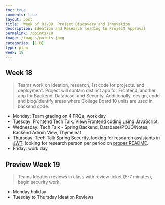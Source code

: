 ```yaml
---
toc: true
comments: true
layout: post
title:  Week of 01-09, Project Discovery and Innovation
description: Ideation and Research leading to Project Approval
permalink: /points/18
image: /images/points.jpeg
categories: [1.B]
type: plan
week: 18
---
```


## Week 18
> Teams work on Ideation, research, 1st code for projects. and deployment.  Project will contain distinct app for Frontend, another app for Backend, Database, and Security.  Additionally, design, code and blog/identify areas where College Board 10 units are used in backend code.
- Monday: Team grading on 4 FRQs, work day
- Tuesday: Frontend Tech Talk.  View/Frontend coding using JavaScript. 
- Wednesday: Tech Talk - Spring Backend, Database/POJO/Notes, Backend Admin View, Thymeleaf
- Thursday: Tech Talk Spring Security, looking for research assistants in [JWT](https://www.toptal.com/spring/spring-security-tutorial), looking for research person per period on [proper README](https://faun.pub/how-to-write-a-proper-readme-md-for-your-project-on-github-e8d51ac32e73?gi=3fcf51560ddf&source=email-3a4a774b94b7-1670403777924-digest.reader-10d1a7495d39-e8d51ac32e73----0-58------------------dfee4b71_36cd_4be9_aa47_ade0e1755bff-1).
- Friday:  work day

## Preview Week 19
> Teams Ideation reviews in class with review ticket (5-7 minutes), begin security work
- Monday holiday
- Tuesday to Thursday Ideation Reviews